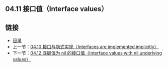 ## 04.11 接口值（Interface values）


## 链接
* [目录](https://github.com/gnefiy/go-zh/blob/master/tour/directory.md)
* 上一节：[04.10 接口与隐式实现（Interfaces are implemented implicitly）](https://github.com/gnefiy/go-zh/blob/master/tour/methods/04.10.md)
* 下一节：[04.12 底层值为 nil 的接口值（Interface values with nil underlying values）](https://github.com/gnefiy/go-zh/blob/master/tour/methods/04.12.md)
